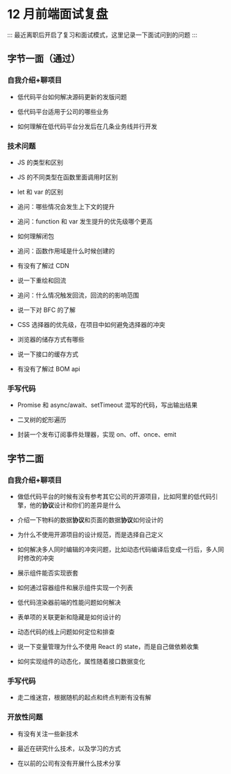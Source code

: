 # 12 月前端面试复盘

:::
最近离职后开启了复习和面试模式，这里记录一下面试问到的问题
:::

## 字节一面（通过）

### 自我介绍+聊项目

- 低代码平台如何解决源码更新的发版问题

- 低代码平台适用于公司的哪些业务

- 如何理解在低代码平台分发后在几条业务线并行开发

### 技术问题

- JS 的类型和区别

- JS 的不同类型在函数里面调用时区别

- let 和 var 的区别

- 追问：哪些情况会发生上下文的提升

- 追问：function 和 var 发生提升的优先级哪个更高

- 如何理解闭包

- 追问：函数作用域是什么时候创建的

- 有没有了解过 CDN

- 说一下重绘和回流

- 追问：什么情况触发回流，回流的的影响范围

- 说一下对 BFC 的了解

- CSS 选择器的优先级，在项目中如何避免选择器的冲突

- 浏览器的储存方式有哪些

- 说一下接口的缓存方式

- 有没有了解过 BOM api

### 手写代码

- Promise 和 async/await、setTimeout 混写的代码，写出输出结果

- 二叉树的蛇形遍历

- 封装一个发布订阅事件处理器，实现 on、off、once、emit

## 字节二面

### 自我介绍+聊项目

- 做低代码平台的时候有没有参考其它公司的开源项目，比如阿里的低代码引擎，他的**协议**设计和你们的差异是什么

- 介绍一下物料的数据**协议**和页面的数据**协议**如何设计的

- 为什么不使用开源项目的设计规范，而是选择自己定义

- 如何解决多人同时编辑的冲突问题，比如动态代码编译后变成一行后，多人同时修改的冲突

- 展示组件能否实现嵌套

- 如何通过容器组件和展示组件实现一个列表

- 低代码渲染器前端的性能问题如何解决

- 表单项的关联更新和隐藏是如何设计的

- 动态代码的线上问题如何定位和排查

- 说一下变量管理为什么不使用 React 的 state，而是自己做依赖收集

- 如何实现组件的动态化，属性随着接口数据变化

### 手写代码

- 走二维迷宫，根据随机的起点和终点判断有没有解

### 开放性问题

- 有没有关注一些新技术

- 最近在研究什么技术，以及学习的方式

- 在以前的公司有没有开展什么技术分享
